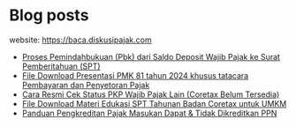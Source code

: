 # Blog posts

website: https://baca.diskusipajak.com

<!-- BLOG-POST-LIST:START -->
- [Proses Pemindahbukuan &lpar;Pbk&rpar; dari Saldo Deposit Wajib Pajak ke Surat Pemberitahuan &lpar;SPT&rpar;](https://baca.diskusipajak.com/proses-pemindahbukuan-pbk-dari-saldo-deposit-wajib-pajak-ke-surat-pemberitahuan-spt/)
- [File Download Presentasi PMK 81 tahun 2024 khusus tatacara Pembayaran dan Penyetoran Pajak](https://baca.diskusipajak.com/file-download-presentasi-pmk-81-tahun-2024-khusus-tatacara-pembayaran-dan-penyetoran-pajak/)
- [Cara Resmi Cek Status PKP Wajib Pajak Lain &lpar;Coretax Belum Tersedia&rpar;](https://baca.diskusipajak.com/cara-resmi-cek-status-pkp-wajib-pajak-lain-coretax-belum-tersedia/)
- [File Download Materi Edukasi SPT Tahunan Badan Coretax untuk UMKM](https://baca.diskusipajak.com/file-download-umkm-materi-edukasi-spt-tahunan-badan-coretax/)
- [Panduan Pengkreditan Pajak Masukan Dapat &amp; Tidak Dikreditkan PPN](https://baca.diskusipajak.com/panduan-pengkreditan-pajak-masukan-dapat-tidak-dikreditkan-ppn/)
<!-- BLOG-POST-LIST:END -->

<!--
**kelaspajak/kelaspajak** is a ✨ _special_ ✨ repository because its `README.md` (this file) appears on your GitHub profile.

Here are some ideas to get you started:

- 🔭 I’m currently working on ...
- 🌱 I’m currently learning ...
- 👯 I’m looking to collaborate on ...
- 🤔 I’m looking for help with ...
- 💬 Ask me about ...
- 📫 How to reach me: ...
- 😄 Pronouns: ...
- ⚡ Fun fact: ...
-->
